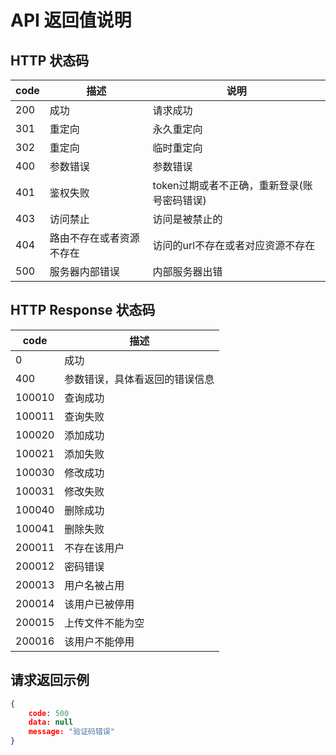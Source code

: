 # API 返回值说明



## HTTP 状态码

| code | 描述                     | 说明                                        |
| ---- | ------------------------ | ------------------------------------------- |
| 200  | 成功                     | 请求成功                                    |
| 301  | 重定向                   | 永久重定向                                  |
| 302  | 重定向                   | 临时重定向                                  |
| 400  | 参数错误                 | 参数错误                                    |
| 401  | 鉴权失败                 | token过期或者不正确，重新登录(账号密码错误) |
| 403  | 访问禁止                 | 访问是被禁止的                              |
| 404  | 路由不存在或者资源不存在 | 访问的url不存在或者对应资源不存在           |
| 500  | 服务器内部错误           | 内部服务器出错                              |


## HTTP Response 状态码

| code   | 描述                           |
| ------ | ------------------------------ |
| 0      | 成功                           |
| 400    | 参数错误，具体看返回的错误信息 |
| 100010 | 查询成功                       |
| 100011 | 查询失败                       |
| 100020 | 添加成功                       |
| 100021 | 添加失败                       |
| 100030 | 修改成功                       |
| 100031 | 修改失败                       |
| 100040 | 删除成功                       |
| 100041 | 删除失败                       |
| 200011 | 不存在该用户                   |
| 200012 | 密码错误                       |
| 200013 | 用户名被占用                   |
| 200014 | 该用户已被停用                 |
| 200015 | 上传文件不能为空               |
| 200016 | 该用户不能停用                 |


## 请求返回示例
```json
{
	code: 500
    data: null
    message: "验证码错误"
}
```